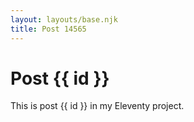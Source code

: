 ```yaml
---
layout: layouts/base.njk
title: Post 14565
---
```


# Post {{ id }}

This is post {{ id }} in my Eleventy project.
